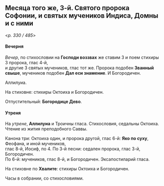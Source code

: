 
## Месяца того же, 3-й. Святого пророка Софонии, и святых мучеников Индиса, Домны и с ними  

<*p. 330 / 485*>

#### Вечерня

*Вечер*, по стихословии на **Господи воззвах** же ставим 3 и поем стихиры 3 пророка, глас 4-й,  
и другие 3 святых мучеников, глас тот же. Пророка подобен **Званный свыше**, мучеников подобен 
**Дал еси знамение**. И Богородичен.  

Аллилуиа. 

На стиховне: стихиры Октоиха и Богородичен.

Отпустительный: **Богородице Дево**. 

#### Утреня

На *утрене*, **Аллилуиа** и Троичны гласа. Стихословия, седальны Октоиха. 
Чтение из жития преподобного Саввы. 

Канона три: Октоиха один, и пророка другой, глас 6-й: **Яко по суху**, Феофана, и иной мучеников,  
глас 8-й, Иосиф, по 4. 
По 3-й песни: седален пророка, глас 3-й, Богородичен.   
По 6-й: мучеников, глас 8-й, и Богородичен. 
Эксапостиларий гласа. 

На стиховне по **Хвалите**: стихиры Октоиха и Богородичен.  

Часы в собрании, со стихословиями.
